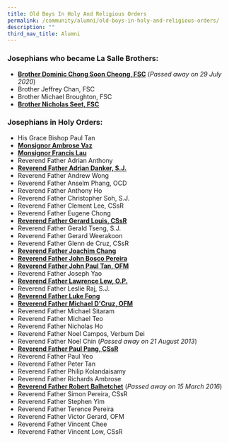 ```yaml
---
title: Old Boys In Holy And Religious Orders
permalink: /community/alumni/old-boys-in-holy-and-religious-orders/
description: ""
third_nav_title: Alumni
---
```

### Josephians who became La Salle Brothers:

*   [**Brother Dominic Chong Soon Cheong, FSC**](http://www.lasalle-lead.org/lead-stories/lead-story-341) (_Passed away on 29 July 2020_)
*   Brother Jeffrey Chan, FSC
*   Brother Michael Broughton, FSC
*   [**Brother Nicholas Seet, FSC**](https://issuu.com/sji-books/docs/lumen9-june2015/1?ff)

  

### Josephians in Holy Orders:

*   His Grace Bishop Paul Tan
*   **[Monsignor Ambrose Vaz](https://issuu.com/sji-books/docs/lumen10-dec2015/1?ff)**
*   [**Monsignor Francis Lau**](https://issuu.com/sji-books/docs/lumen13-june2017/1?ff)
*   Reverend Father Adrian Anthony
*   [**Reverend Father Adrian Danker, S.J.**](https://issuu.com/sji-books/docs/lumen_2-2013_issue6b/1?ff)
*   Reverend Father Andrew Wong
*   Reverend Father Anselm Phang, OCD
*   Reverend Father Anthony Ho
*   Reverend Father Christopher Soh, S.J.
*   Reverend Father Clement Lee, CSsR
*   Reverend Father Eugene Chong
*   [**Reverend Father Gerard Louis, CSsR**](https://issuu.com/sji-books/docs/lumen3-2012/1?ff)
*   Reverend Father Gerald Tseng, S.J.
*   Reverend Father Gerard Weerakoon
*   Reverend Father Glenn de Cruz, CSsR
*   [**Reverend Father Joachim Chang**](https://issuu.com/sji-books/docs/lumen16-dec2018/1?ff)
*   **[Reverend Father John Bosco Pereira](https://www.sji.edu.sg/news-and-events/sji-publications/for-others)**
*   [**Reverend Father John Paul Tan, OFM**](https://issuu.com/sji-books/docs/lumen_4-2012/1?ff)
*   Reverend Father Joseph Yao
*   [**Reverend Father Lawrence Lew, O.P.**](https://issuu.com/sji-books/docs/lumen_2-2011_web2/1?ff)
*   Reverend Father Leslie Raj, S.J.
*   [**Reverend Father Luke Fong**](https://issuu.com/sji-books/docs/lumen_8-2014/1?ff)
*   [**Reverend Father Michael D'Cruz, OFM**](https://issuu.com/sji-books/docs/lumen_issue_1/1?ff)
*   Reverend Father Michael Sitaram
*   Reverend Father Michael Teo
*   Reverend Father Nicholas Ho
*   Reverend Father Noel Campos, Verbum Dei
*   Reverend Father Noel Chin (_Passed away on 21 August 2013_)
*   [**Reverend Father Paul Pang, CSsR**](https://issuu.com/sji-books/docs/lumen12-dec2016/1?ff)
*   Reverend Father Paul Yeo
*   Reverend Father Peter Tan
*   Reverend Father Philip Kolandaisamy
*   Reverend Father Richards Ambrose
*   [**Reverend Father Robert Balhetchet**](/news-and-events/news-highlights/2016#_ptoh_66956) (_Passed away on 15 March 2016_)
*   Reverend Father Simon Pereira, CSsR
*   Reverend Father Stephen Yim
*   Reverend Father Terence Pereira
*   Reverend Father Victor Gerard, OFM
*   Reverend Father Vincent Chee
*   Reverend Father Vincent Low, CSsR